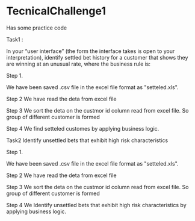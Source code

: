 # TecnicalChallenge1
Has some practice code


Task1 :

In your “user interface” (the form the interface takes is open to your interpretation),
identify settled bet history for a customer that shows they are winning at an unusual
rate, where the business rule is:


Step 1.

We have been saved .csv file in the excel file format as "setteled.xls".

Step 2
We have read the deta from excel file 

Step 3
We sort the deta on the custmor id column read from excel file.
So group of different customer is formed

Step 4
We find setteled customes by applying business logic.


Task2 
Identify unsettled bets that exhibit high risk characteristics

Step 1.

We have been saved .csv file in the excel file format as "setteled.xls".

Step 2
We have read the deta from excel file 

Step 3
We sort the deta on the custmor id column read from excel file.
So group of different customer is formed

Step 4
We Identify unsettled bets that exhibit high risk characteristics by applying business logic.

